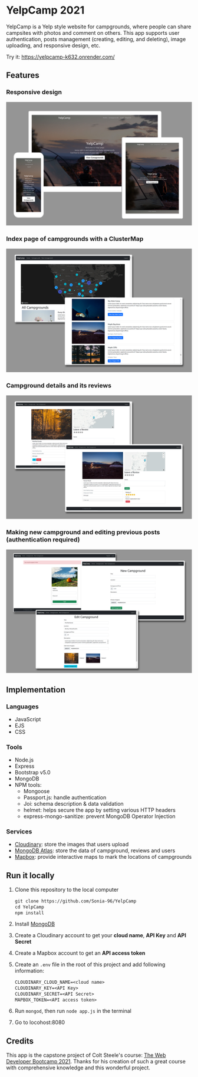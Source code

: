 # YelpCamp 2021

YelpCamp is a Yelp style website for campgrounds, where people can share campsites with photos and comment on others. This app supports user authentication, posts management (creating, editing, and deleting), image uploading, and responsive design, etc. 

Try it: https://yelpcamp-k632.onrender.com/

## Features

### Responsive design

![homepage](images/homepage.jpg)

### Index page of campgrounds with a ClusterMap

![campground index page](images/index-page.jpg)

### Campground details and its reviews

![campground details](images/campground-details.jpg)

### Making new campground and editing previous posts (authentication required)

![create and edit campgrounds](images/create-and-edit.jpg)

## Implementation

### Languages

- JavaScript
- EJS
- CSS

### Tools

- Node.js
- Express
- Bootstrap v5.0
- MongoDB
- NPM tools:
  - Mongoose
  - Passport.js: handle authentication
  - Joi: schema description & data validation
  - helmet: helps secure the app by setting various HTTP headers
  - express-mongo-sanitize: prevent MongoDB Operator Injection

### Services

- [Cloudinary](https://cloudinary.com/): store the images that users upload
- [MongoDB Atlas](https://www.mongodb.com/cloud/atlas): store the data of campground, reviews and users
- [Mapbox](https://www.mapbox.com/): provide interactive maps to mark the locations of campgrounds

## Run it locally

1. Clone this repository to the local computer

   ```
   git clone https://github.com/Sonia-96/YelpCamp
   cd YelpCamp
   npm install 
   ```

2. Install [MongoDB](https://www.mongodb.com/)

3. Create a Cloudinary account to get your **cloud name**, **API Key** and **API Secret**

4. Create a Mapbox account to get an **API access token**

5. Create an `.env` file in the root of this project and add following information:

   ```
   CLOUDINARY_CLOUD_NAME=<cloud name>
   CLOUDINARY_KEY=<API Key>
   CLOUDINARY_SECRET=<API Secret>
   MAPBOX_TOKEN=<API access token>
   ```

6. Run `mongod`, then run  `node app.js` in the terminal
7. Go to locohost:8080

## Credits

This app is the capstone project of Colt Steele's course: [The Web Developer Bootcamp 2021](https://www.udemy.com/course/the-web-developer-bootcamp/). Thanks for his creation of such a great course with comprehensive knowledge and this wonderful project.
